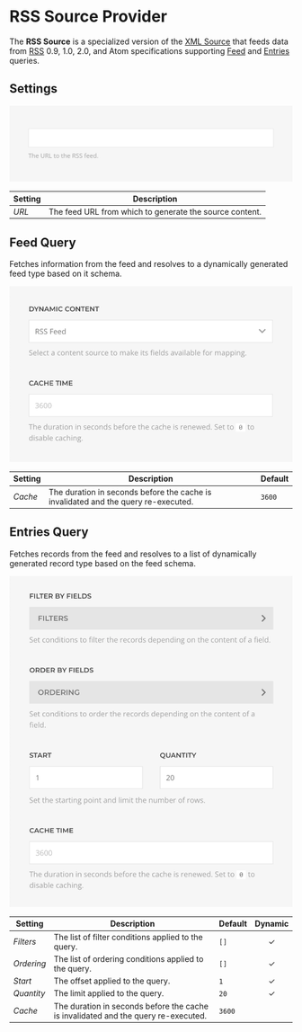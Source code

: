 # RSS Source Provider

<div class="tm-resource-icon">
    <!--@include: @essentials-for-yootheme-pro/assets/brands/rss.svg-->
</div>

The **RSS Source** is a specialized version of the [XML Source](./xml.md) that feeds data from [RSS](https://en.wikipedia.org/wiki/RSS) 0.9, 1.0, 2.0, and Atom specifications supporting [Feed](#feed-query) and [Entries](#entries-query) queries.

## Settings

<!--@include: ./_partials/common-provider-settings.md-->

![RSS Source Settings](./assets/rss-config.webp)

| Setting | Description                                             |
| ------- | ------------------------------------------------------- |
| _URL_   | The feed URL from which to generate the source content. |

## Feed Query

Fetches information from the feed and resolves to a dynamically generated feed type based on it schema.

![RSS Source Feed Query](./assets/rss-query-feed.webp)

| Setting | Description                                                                        | Default |
| ------- | ---------------------------------------------------------------------------------- | ------- |
| _Cache_ | The duration in seconds before the cache is invalidated and the query re-executed. | `3600`  |

## Entries Query

Fetches records from the feed and resolves to a list of dynamically generated record type based on the feed schema.

![RSS Source Entries Query](./assets/rss-query-entries.webp)

| Setting    | Description                                                                        | Default | Dynamic  |
| ---------- | ---------------------------------------------------------------------------------- | ------- | :------: |
| _Filters_  | The list of filter conditions applied to the query.                                | `[]`    | &#x2713; |
| _Ordering_ | The list of ordering conditions applied to the query.                              | `[]`    | &#x2713; |
| _Start_    | The offset applied to the query.                                                   | `1`     | &#x2713; |
| _Quantity_ | The limit applied to the query.                                                    | `20`    | &#x2713; |
| _Cache_    | The duration in seconds before the cache is invalidated and the query re-executed. | `3600`  |
